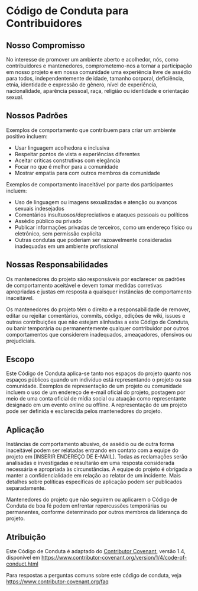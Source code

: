 # Código de Conduta para Contribuidores

## Nosso Compromisso

No interesse de promover um ambiente aberto e acolhedor, nós, como contribuidores e mantenedores, comprometemo-nos a tornar a participação em nosso projeto e em nossa comunidade uma experiência livre de assédio para todos, independentemente de idade, tamanho corporal, deficiência, etnia, identidade e expressão de gênero, nível de experiência, nacionalidade, aparência pessoal, raça, religião ou identidade e orientação sexual.

## Nossos Padrões

Exemplos de comportamento que contribuem para criar um ambiente positivo incluem:

* Usar linguagem acolhedora e inclusiva
* Respeitar pontos de vista e experiências diferentes
* Aceitar críticas construtivas com elegância
* Focar no que é melhor para a comunidade
* Mostrar empatia para com outros membros da comunidade

Exemplos de comportamento inaceitável por parte dos participantes incluem:

* Uso de linguagem ou imagens sexualizadas e atenção ou avanços sexuais indesejados
* Comentários insultuosos/depreciativos e ataques pessoais ou políticos
* Assédio público ou privado
* Publicar informações privadas de terceiros, como um endereço físico ou eletrônico, sem permissão explícita
* Outras condutas que poderiam ser razoavelmente consideradas inadequadas em um ambiente profissional

## Nossas Responsabilidades

Os mantenedores do projeto são responsáveis por esclarecer os padrões de comportamento aceitável e devem tomar medidas corretivas apropriadas e justas em resposta a quaisquer instâncias de comportamento inaceitável.

Os mantenedores do projeto têm o direito e a responsabilidade de remover, editar ou rejeitar comentários, commits, código, edições de wiki, issues e outras contribuições que não estejam alinhadas a este Código de Conduta, ou banir temporária ou permanentemente qualquer contribuidor por outros comportamentos que considerem inadequados, ameaçadores, ofensivos ou prejudiciais.

## Escopo

Este Código de Conduta aplica-se tanto nos espaços do projeto quanto nos espaços públicos quando um indivíduo está representando o projeto ou sua comunidade. Exemplos de representação de um projeto ou comunidade incluem o uso de um endereço de e-mail oficial do projeto, postagem por meio de uma conta oficial de mídia social ou atuação como representante designado em um evento online ou offline. A representação de um projeto pode ser definida e esclarecida pelos mantenedores do projeto.

## Aplicação

Instâncias de comportamento abusivo, de assédio ou de outra forma inaceitável podem ser relatadas entrando em contato com a equipe do projeto em [INSERIR ENDEREÇO DE E-MAIL]. Todas as reclamações serão analisadas e investigadas e resultarão em uma resposta considerada necessária e apropriada às circunstâncias. A equipe do projeto é obrigada a manter a confidencialidade em relação ao relator de um incidente. Mais detalhes sobre políticas específicas de aplicação podem ser publicados separadamente.

Mantenedores do projeto que não seguirem ou aplicarem o Código de Conduta de boa fé podem enfrentar repercussões temporárias ou permanentes, conforme determinado por outros membros da liderança do projeto.

## Atribuição

Este Código de Conduta é adaptado do [Contributor Covenant][homepage], versão 1.4,
disponível em https://www.contributor-covenant.org/version/1/4/code-of-conduct.html

[homepage]: https://www.contributor-covenant.org

Para respostas a perguntas comuns sobre este código de conduta, veja
https://www.contributor-covenant.org/faq
